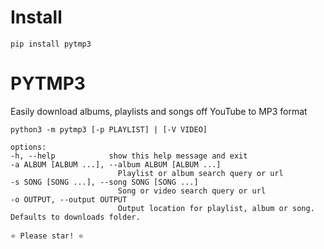 # Install

    pip install pytmp3

# PYTMP3

Easily download albums, playlists and songs off YouTube to MP3 format

    python3 -m pytmp3 [-p PLAYLIST] | [-V VIDEO]

    options:
    -h, --help            show this help message and exit
    -a ALBUM [ALBUM ...], --album ALBUM [ALBUM ...]
                            Playlist or album search query or url
    -s SONG [SONG ...], --song SONG [SONG ...]
                            Song or video search query or url
    -o OUTPUT, --output OUTPUT
                            Output location for playlist, album or song. Defaults to downloads folder.

    ⭐ Please star! ⭐